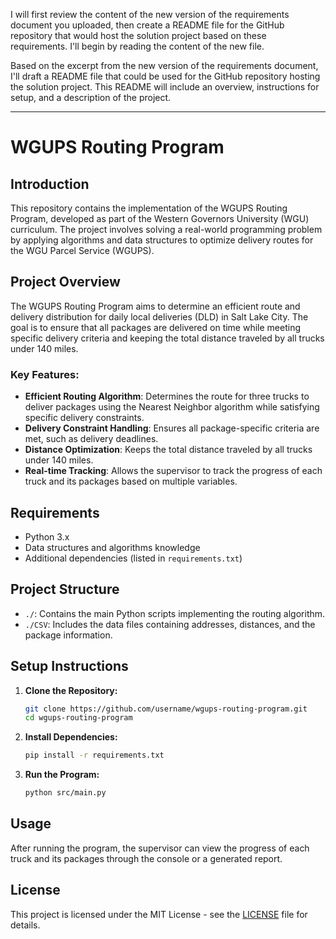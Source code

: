 I will first review the content of the new version of the requirements document you uploaded, then create a README file for the GitHub repository that would host the solution project based on these requirements. I'll begin by reading the content of the new file.

Based on the excerpt from the new version of the requirements document, I'll draft a README file that could be used for the GitHub repository hosting the solution project. This README will include an overview, instructions for setup, and a description of the project.

---

# WGUPS Routing Program

## Introduction

This repository contains the implementation of the WGUPS Routing Program, developed as part of the Western Governors University (WGU) curriculum. The project involves solving a real-world programming problem by applying algorithms and data structures to optimize delivery routes for the WGU Parcel Service (WGUPS).

## Project Overview

The WGUPS Routing Program aims to determine an efficient route and delivery distribution for daily local deliveries (DLD) in Salt Lake City. The goal is to ensure that all packages are delivered on time while meeting specific delivery criteria and keeping the total distance traveled by all trucks under 140 miles.

### Key Features:
- **Efficient Routing Algorithm**: Determines the route for three trucks to deliver packages using the Nearest Neighbor algorithm while satisfying specific delivery constraints.
- **Delivery Constraint Handling**: Ensures all package-specific criteria are met, such as delivery deadlines.
- **Distance Optimization**: Keeps the total distance traveled by all trucks under 140 miles.
- **Real-time Tracking**: Allows the supervisor to track the progress of each truck and its packages based on multiple variables.

## Requirements

- Python 3.x
- Data structures and algorithms knowledge
- Additional dependencies (listed in `requirements.txt`)

## Project Structure

- `./`: Contains the main Python scripts implementing the routing algorithm.
- `./CSV`: Includes the data files containing addresses, distances, and the package information.


## Setup Instructions

1. **Clone the Repository:**
   ```bash
   git clone https://github.com/username/wgups-routing-program.git
   cd wgups-routing-program
   ```

2. **Install Dependencies:**
   ```bash
   pip install -r requirements.txt
   ```

3. **Run the Program:**
   ```bash
   python src/main.py
   ```
   
## Usage

After running the program, the supervisor can view the progress of each truck and its packages through the console or a generated report.

## License

This project is licensed under the MIT License - see the [LICENSE](LICENSE) file for details.